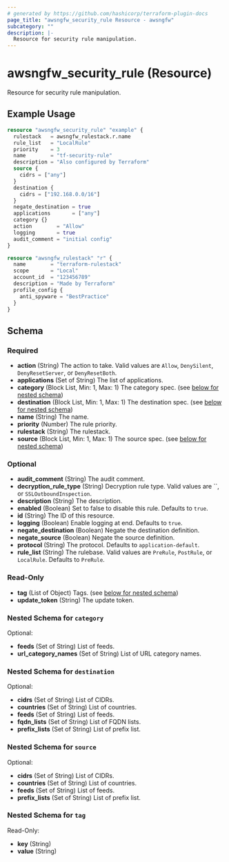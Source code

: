 ```yaml
---
# generated by https://github.com/hashicorp/terraform-plugin-docs
page_title: "awsngfw_security_rule Resource - awsngfw"
subcategory: ""
description: |-
  Resource for security rule manipulation.
---
```


# awsngfw_security_rule (Resource)

Resource for security rule manipulation.

## Example Usage

```terraform
resource "awsngfw_security_rule" "example" {
  rulestack   = awsngfw_rulestack.r.name
  rule_list   = "LocalRule"
  priority    = 3
  name        = "tf-security-rule"
  description = "Also configured by Terraform"
  source {
    cidrs = ["any"]
  }
  destination {
    cidrs = ["192.168.0.0/16"]
  }
  negate_destination = true
  applications       = ["any"]
  category {}
  action        = "Allow"
  logging       = true
  audit_comment = "initial config"
}

resource "awsngfw_rulestack" "r" {
  name        = "terraform-rulestack"
  scope       = "Local"
  account_id  = "123456789"
  description = "Made by Terraform"
  profile_config {
    anti_spyware = "BestPractice"
  }
}
```

<!-- schema generated by tfplugindocs -->
## Schema

### Required

- **action** (String) The action to take. Valid values are `Allow`, `DenySilent`, `DenyResetServer`, or `DenyResetBoth`.
- **applications** (Set of String) The list of applications.
- **category** (Block List, Min: 1, Max: 1) The category spec. (see [below for nested schema](#nestedblock--category))
- **destination** (Block List, Min: 1, Max: 1) The destination spec. (see [below for nested schema](#nestedblock--destination))
- **name** (String) The name.
- **priority** (Number) The rule priority.
- **rulestack** (String) The rulestack.
- **source** (Block List, Min: 1, Max: 1) The source spec. (see [below for nested schema](#nestedblock--source))

### Optional

- **audit_comment** (String) The audit comment.
- **decryption_rule_type** (String) Decryption rule type. Valid values are ``, or `SSLOutboundInspection`.
- **description** (String) The description.
- **enabled** (Boolean) Set to false to disable this rule. Defaults to `true`.
- **id** (String) The ID of this resource.
- **logging** (Boolean) Enable logging at end. Defaults to `true`.
- **negate_destination** (Boolean) Negate the destination definition.
- **negate_source** (Boolean) Negate the source definition.
- **protocol** (String) The protocol. Defaults to `application-default`.
- **rule_list** (String) The rulebase. Valid values are `PreRule`, `PostRule`, or `LocalRule`. Defaults to `PreRule`.

### Read-Only

- **tag** (List of Object) Tags. (see [below for nested schema](#nestedatt--tag))
- **update_token** (String) The update token.

<a id="nestedblock--category"></a>
### Nested Schema for `category`

Optional:

- **feeds** (Set of String) List of feeds.
- **url_category_names** (Set of String) List of URL category names.


<a id="nestedblock--destination"></a>
### Nested Schema for `destination`

Optional:

- **cidrs** (Set of String) List of CIDRs.
- **countries** (Set of String) List of countries.
- **feeds** (Set of String) List of feeds.
- **fqdn_lists** (Set of String) List of FQDN lists.
- **prefix_lists** (Set of String) List of prefix list.


<a id="nestedblock--source"></a>
### Nested Schema for `source`

Optional:

- **cidrs** (Set of String) List of CIDRs.
- **countries** (Set of String) List of countries.
- **feeds** (Set of String) List of feeds.
- **prefix_lists** (Set of String) List of prefix list.


<a id="nestedatt--tag"></a>
### Nested Schema for `tag`

Read-Only:

- **key** (String)
- **value** (String)


